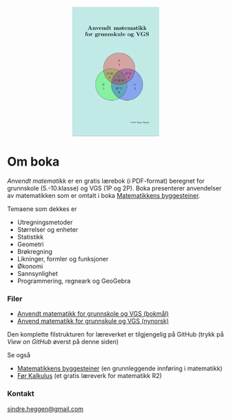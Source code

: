 <p align="center"><img src="frontpage.png" alt="FrontPage" height="300"> </p>

# Om boka

_Anvendt matematikk_ er en gratis lærebok (i PDF-format) beregnet for grunnskole (5.-10.klasse) og VGS (1P og 2P). Boka presenterer anvendelser av matematikken som er omtalt i boka [Matematikkens byggesteiner](https://sindrsh.github.io/FirstPrinciplesOfMath/).

Temaene som dekkes er
- Utregningsmetoder
- Størrelser og enheter
- Statistikk
- Geometri
- Brøkregning 
- Likninger, formler og funksjoner
- Økonomi
- Sannsynlighet
- Programmering, regneark og GeoGebra

### Filer

- [Anvendt matematikk for grunnskole og VGS (bokmål)](https://github.com/sindrsh/AppliedMath/blob/master/AM.pdf)
- [Anvend matematikk for grunnskule og VGS (nynorsk)](https://github.com/sindrsh/AppliedMath/blob/master/AM_nn.pdf)
 
Den komplette filstrukturen for læreverket er tilgjengelig på GitHub (trykk på _View on GitHub_ øverst på denne siden)

Se også 
- [Matematikkens byggesteiner](https://sindrsh.github.io/FirstPrinciplesOfMath/) (en grunnleggende innføring i matematikk)
- [Før Kalkulus](https://sindrsh.github.io/precalc/) (et gratis læreverk for matematikk R2)

### Kontakt
sindre.heggen@gmail.com


